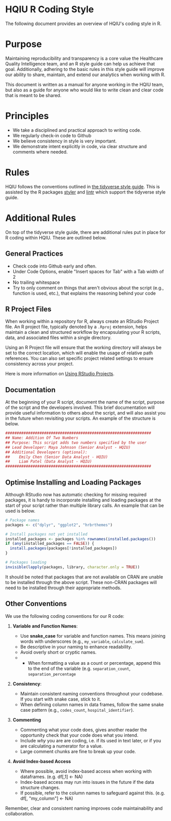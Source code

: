 # HQIU R Coding Style

The following document provides an overview of HQIU's coding style in R. 

# Purpose

Maintaining reproducibility and transparency is a core value the Healthcare Quality Intelligence team, and an R style guide can help us achieve that goal. Additionally, adhering to the basic rules in this style guide will improve our ability to share, maintain, and extend our analytics when working with R.

This document is written as a manual for anyone working in the HQIU team, but also as a guide for anyone who would like to write clean and clear code that is meant to be shared.

# Principles

* We take a disciplined and practical approach to writing code.
* We regularly check-in code to Github
* We believe consistency in style is very important.
* We demonstrate intent explicitly in code, via clear structure and comments where needed.

# Rules

HQIU follows the conventions outlined in [the tidyverse style guide](https://style.tidyverse.org/). This is assisted by the R packages [styler](https://styler.r-lib.org/) and [lintr](https://github.com/r-lib/lintr) which support the tidyverse style guide.

# Additional Rules

On top of the tidyverse style guide, there are additional rules put in place for R coding within HQIU. These are outlined below.

## General Practices

* Check code into Github early and often.
* Under Code Options, enable "Insert spaces for Tab" with a Tab width of 2
* No trailing whitespace
* Try to only comment on things that aren't obvious about the script (e.g., function is used, etc.), that explains the reasoning behind your code

## R Project Files

When working within a repository for R, always create an RStudio Project file. An R project file, typically denoted by a `.Rproj` extension, helps maintain a clean and structured workflow by encapsulating your R scripts, data, and associated files within a single directory.

Using an R Project file will ensure that the working directory will always be set to the correct location, which will enable the usage of relative path references. You can also set specific project related settings to ensure consistency across your project.

Here is more information on [Using RStudio Projects](https://support.posit.co/hc/en-us/articles/200526207-Using-RStudio-Projects).

## Documentation

At the beginning of your R script, document the name of the script, purpose of the script and the developers involved. This brief documentation will provide useful information to others about the script, and will also assist you in the future when revisiting your scripts. An example of the structure is below.

```R
################################################################
## Name: Addition Of Two Numbers
## Purpose: This script adds two numbers specified by the user
## Lead Developer: Maya Johnson (Senior Analyst - HQIU)
## Additional Developers (optional): 
##    Emily Chen (Senior Data Analyst - HQIU)
##    Liam Patel (Data Analyst - HQIU)
################################################################
```

## Optimise Installing and Loading Packages

Although RStudio now has automatic checking for missing required packages, it is handy to incorporate installing and loading packages at the start of your script rather than multiple library calls. An example that can be used is below.

```R
# Package names
packages <- c("dplyr", "ggplot2", "hrbrthemes")

# Install packages not yet installed
installed_packages <- packages %in% rownames(installed.packages())
if (any(installed_packages == FALSE)) {
  install.packages(packages[!installed_packages])
}

# Packages loading
invisible(lapply(packages, library, character.only = TRUE))
```

It should be noted that packages that are not available on CRAN are unable to be installed through the above script. These non-CRAN packages will need to be installed through their appropriate methods.

## Other Conventions

We use the following coding conventions for our R code:

1. **Variable and Function Names**:
   - Use **snake_case** for variable and function names. This means joining words with underscores (e.g., `my_variable`, `calculate_sum`).
   - Be descriptive in your naming to enhance readability.
   - Avoid overly short or cryptic names.
   - - When formatting a value as a count or percentage, append this to the end of the variable (e.g. `separation_count`, `separation_percentage` 

2. **Consistency**:
   - Maintain consistent naming conventions throughout your codebase. If you start with snake case, stick to it.
   - When defining column names in data frames, follow the same snake case pattern (e.g., `codes_count`, `hospital_identifier`).
   
3. **Commenting**
   - Commenting what your code does, gives another reader the opportunity check that your code does what you intend.
   - Include *why* you are are coding, i.e. if its used in text later, or if you are calculating a numerator for a value.
   - Large comment chunks are fine to break up your code.

4. **Avoid Index-based Access**
   - Where possible, avoid index-based access when working with dataframes. (e.g. df[,1] <- NA)
   - Index-based access may run into issues in the future if the data structure changes.
   - If possible, refer to the column names to safeguard against this. (e.g. df[, "my_column"] <- NA)

Remember, clear and consistent naming improves code maintainability and collaboration. 

